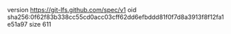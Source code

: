 version https://git-lfs.github.com/spec/v1
oid sha256:0f62f83b338cc55cd0acc03cff62dd6efbddd81f0f7d8a3913f8f12fa1e51a97
size 611

